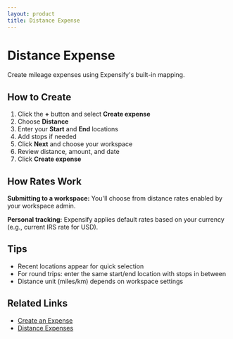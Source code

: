 ```yaml
---
layout: product
title: Distance Expense
---
```


# Distance Expense

Create mileage expenses using Expensify's built-in mapping.

## How to Create

1. Click the **+** button and select **Create expense**
2. Choose **Distance** 
3. Enter your **Start** and **End** locations
4. Add stops if needed
5. Click **Next** and choose your workspace
6. Review distance, amount, and date
7. Click **Create expense**

## How Rates Work

**Submitting to a workspace:** You'll choose from distance rates enabled by your workspace admin.

**Personal tracking:** Expensify applies default rates based on your currency (e.g., current IRS rate for USD).

## Tips

- Recent locations appear for quick selection
- For round trips: enter the same start/end location with stops in between
- Distance unit (miles/km) depends on workspace settings

## Related Links

- [Create an Expense](https://help.expensify.com/articles/new-expensify/reports-and-expenses/Create-an-Expense)
- [Distance Expenses](https://help.expensify.com/articles/new-expensify/reports-and-expenses/Distance-Expenses) 